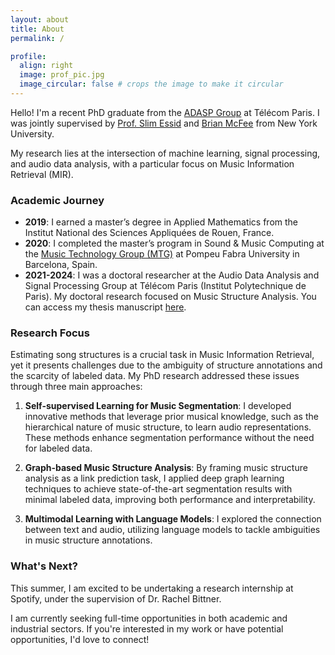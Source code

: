 ```yaml
---
layout: about
title: About
permalink: /

profile:
  align: right
  image: prof_pic.jpg
  image_circular: false # crops the image to make it circular
---
```


Hello! I'm a recent PhD graduate from the [ADASP Group](https://adasp.telecom-paris.fr/) at Télécom Paris. I was jointly supervised by [Prof. Slim Essid](https://slimessid.github.io/research/) and [Brian McFee](https://brianmcfee.net/) from New York University.

My research lies at the intersection of machine learning, signal processing, and audio data analysis, with a particular focus on Music Information Retrieval (MIR).

### Academic Journey

- **2019**: I earned a master’s degree in Applied Mathematics from the Institut National des Sciences Appliquées de Rouen, France.
- **2020**: I completed the master’s program in Sound & Music Computing at the [Music Technology Group (MTG)](https://www.upf.edu/web/mtg/) at Pompeu Fabra University in Barcelona, Spain.
- **2021-2024**: I was a doctoral researcher at the Audio Data Analysis and Signal Processing Group at Télécom Paris (Institut Polytechnique de Paris). My doctoral research focused on Music Structure Analysis. You can access my thesis manuscript [here](https://theses.hal.science/tel-04980794/).

### Research Focus

Estimating song structures is a crucial task in Music Information Retrieval, yet it presents challenges due to the ambiguity of structure annotations and the scarcity of labeled data. My PhD research addressed these issues through three main approaches:

1. **Self-supervised Learning for Music Segmentation**: I developed innovative methods that leverage prior musical knowledge, such as the hierarchical nature of music structure, to learn audio representations. These methods enhance segmentation performance without the need for labeled data.

2. **Graph-based Music Structure Analysis**: By framing music structure analysis as a link prediction task, I applied deep graph learning techniques to achieve state-of-the-art segmentation results with minimal labeled data, improving both performance and interpretability.

3. **Multimodal Learning with Language Models**: I explored the connection between text and audio, utilizing language models to tackle ambiguities in music structure annotations.

### What's Next?

This summer, I am excited to be undertaking a research internship at Spotify, under the supervision of Dr. Rachel Bittner.

I am currently seeking full-time opportunities in both academic and industrial sectors. If you're interested in my work or have potential opportunities, I'd love to connect!
